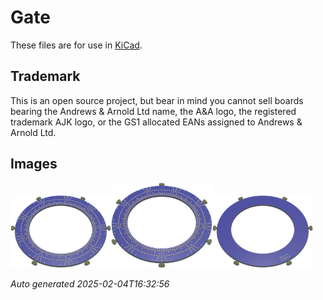 # Gate

These files are for use in [KiCad](https://www.kicad.org).

## Trademark

This is an open source project, but bear in mind you cannot sell boards bearing the Andrews & Arnold Ltd name, the A&A logo, the registered trademark AJK logo, or the GS1 allocated EANs assigned to Andrews & Arnold Ltd.

## Images

<img src='Gate.png' width=32%><img src='Gate-90.png' width=32%><img src='Gate-bottom.png' width=32%>

*Auto generated 2025-02-04T16:32:56*
